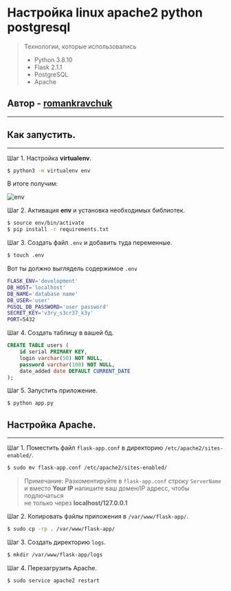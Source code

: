 # Настройка linux apache2 python postgresql

> Технологии, которые использовались  
> - Python 3.8.10
> - Flask 2.1.1
> - PostgreSQL
> - Apache

## Автор - [romankravchuk](https://github.com/romankravchuk)

---

## Как запустить.

---

Шаг 1. Настройка **virtualenv**.

```bash
$ python3 -m virtualenv env
```

В итоге получим:

![env](./images/env.png)

Шаг 2. Активация **env** и установка необходимых библиотек.

```bash
$ source env/bin/activate
$ pip install -r requirements.txt
```

Шаг 3. Создать файл `.env` и добавить туда переменные.

```bash
$ touch .env
```

Вот ты должно выглядель содержимое `.env`

```bash
FLASK_ENV='development'
DB_HOST='localhost'
DB_NAME='database name'
DB_USER='user'
PGSQL_DB_PASSWORD='user password'
SECRET_KEY='v3ry_s3cr37_k3y'
PORT=5432
```

Шаг 4. Создать таблицу в вашей бд.

```SQL
CREATE TABLE users (
    id serial PRIMARY KEY,
    login varchar(50) NOT NULL,
    password varchar(100) NOT NULL,
    date_added date DEFAULT CURRENT_DATE
);
```

Шаг 5. Запустить приложение.

```bash
$ python app.py
```

## Настройка Apache.

---

Шаг 1. Поместить файл `flask-app.conf` в директорию `/etc/apache2/sites-enabled/`.

```bash
$ sudo mv flask-app.conf /etc/apache2/sites-enabled/
```

> Примечание: Разкоментируйте в `flask-app.conf` строку `ServerName`  
> и вместо **Your IP** напишите ваш домен/IP адресс, чтобы подлючаться  
> не только через **localhost/127.0.0.1**

Шаг 2. Копировать файлы приложения в `/var/www/flask-app/`.

```bash
$ sudo cp -rp . /var/www/flask-app/
```

Шаг 3. Создать директорию `logs`.

```bash
$ mkdir /var/www/flask-app/logs
```

Шаг 4. Перезагрузить Apache.

```bash
$ sudo service apache2 restart
```
